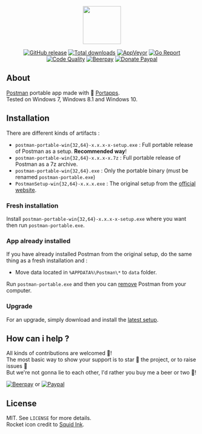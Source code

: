 <p align="center"><a href="https://github.com/portapps/postman-portable" target="_blank"><img width="100" src="https://github.com/portapps/postman-portable/blob/master/res/papp.png"></a></p>

<p align="center">
  <a href="https://github.com/portapps/postman-portable/releases/latest"><img src="https://img.shields.io/github/release/portapps/postman-portable.svg?style=flat-square" alt="GitHub release"></a>
  <a href="https://github.com/portapps/postman-portable/releases/latest"><img src="https://img.shields.io/github/downloads/portapps/postman-portable/total.svg?style=flat-square" alt="Total downloads"></a>
  <a href="https://ci.appveyor.com/project/portapps/postman-portable"><img src="https://img.shields.io/appveyor/ci/portapps/postman-portable.svg?style=flat-square" alt="AppVeyor"></a>
  <a href="https://goreportcard.com/report/github.com/portapps/postman-portable"><img src="https://goreportcard.com/badge/github.com/portapps/postman-portable?style=flat-square" alt="Go Report"></a>
  <a href="https://www.codacy.com/app/portapps/postman-portable"><img src="https://img.shields.io/codacy/grade/0ce1a298009f4f5db651908ec65f88e8.svg?style=flat-square" alt="Code Quality"></a>
  <a href="https://beerpay.io/portapps/portapps"><img src="https://img.shields.io/beerpay/portapps/portapps.svg?style=flat-square" alt="Beerpay"></a>
  <a href="https://www.paypal.com/cgi-bin/webscr?cmd=_s-xclick&hosted_button_id=WQD7AQGPDEPSG"><img src="https://img.shields.io/badge/donate-paypal-7057ff.svg?style=flat-square" alt="Donate Paypal"></a>
</p>

## About

[Postman](https://www.getpostman.com/) portable app made with 🚀 [Portapps](https://github.com/portapps).<br />
Tested on Windows 7, Windows 8.1 and Windows 10.

## Installation

There are different kinds of artifacts :

* `postman-portable-win{32,64}-x.x.x-x-setup.exe` : Full portable release of Postman as a setup. **Recommended way**!
* `postman-portable-win{32,64}-x.x.x-x.7z` : Full portable release of Postman as a 7z archive.
* `postman-portable-win{32,64}.exe` : Only the portable binary (must be renamed `postman-portable.exe`)
* `PostmanSetup-win{32,64}-x.x.x.exe` : The original setup from the [official website](https://postman.com/downloads.html).

### Fresh installation

Install `postman-portable-win{32,64}-x.x.x-x-setup.exe` where you want then run `postman-portable.exe`.

### App already installed

If you have already installed Postman from the original setup, do the same thing as a fresh installation and :

* Move data located in `%APPDATA%\Postman\*` to `data` folder.

Run `postman-portable.exe` and then you can [remove](https://support.microsoft.com/en-us/instantanswers/ce7ba88b-4e95-4354-b807-35732db36c4d/repair-or-remove-programs) Postman from your computer.

### Upgrade

For an upgrade, simply download and install the [latest setup](https://github.com/portapps/postman-portable/releases/latest).

## How can i help ?

All kinds of contributions are welcomed :raised_hands:!<br />
The most basic way to show your support is to star :star2: the project, or to raise issues :speech_balloon:<br />
But we're not gonna lie to each other, I'd rather you buy me a beer or two :beers:!

[![Beerpay](https://beerpay.io/portapps/portapps/badge.svg?style=beer-square)](https://beerpay.io/portapps/portapps)
or [![Paypal](https://cdn.rawgit.com/portapps/portapps/master/res/paypal.svg)](https://www.paypal.com/cgi-bin/webscr?cmd=_s-xclick&hosted_button_id=WQD7AQGPDEPSG)

## License

MIT. See `LICENSE` for more details.<br />
Rocket icon credit to [Squid Ink](http://thesquid.ink).
